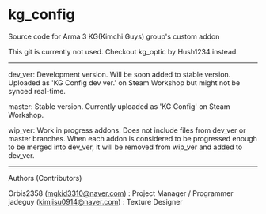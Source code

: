 # kg_config
Source code for Arma 3 KG(Kimchi Guys) group's custom addon

This git is currently not used. Checkout kg_optic by Hush1234 instead.

----

dev_ver: Development version. Will be soon added to stable version. Uploaded as 'KG Config dev ver.' on Steam Workshop but might not be synced real-time.

master: Stable version. Currently uploaded as 'KG Config' on Steam Workshop.

wip_ver: Work in progress addons. Does not include files from dev_ver or master branches. When each addon is considered to be progressed enough to be merged into dev_ver, it will be removed from wip_ver and added to dev_ver.

----

Authors (Contributors)

Orbis2358 (mgkid3310@naver.com) : Project Manager / Programmer  
jadeguy (kimjisu0914@naver.com) : Texture Designer
